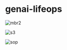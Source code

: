 
# genai-lifeops


![mbr2](https://github.com/user-attachments/assets/e568291b-7579-4b7e-b5a0-c7a50bd99e35)

![s3](https://github.com/user-attachments/assets/e825cb81-e5f7-4107-9b64-72f7f4781176)

![sop](https://github.com/user-attachments/assets/54c310b9-1688-419b-a240-daf20ac46360)


